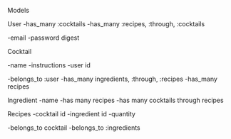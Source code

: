 Models

User
-has_many :cocktails
-has_many :recipes, :through, :cocktails

-email
-password digest

Cocktail

-name
-instructions
-user id

-belongs_to :user
-has_many ingredients, :through, :recipes
-has_many recipes

Ingredient
-name
-has many recipes
-has many cocktails through recipes

Recipes
-cocktail id
-ingredient id
-quantity

-belongs_to cocktail
-belongs_to :ingredients